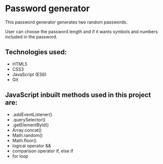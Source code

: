 # Password generator

This password generator generates two random passwords.

User can choose the password length and if it wants symbols and numbers included in the password.

## Technologies used:
- HTML5
- CSS3
- JavaScript (ES6)
- Git

## JavaScript inbuilt methods used in this project are:
- .addEventListener()
- .querySelector()
- .getElementById()
- Array.concat()
- Math.random()
- Math.floor()
- logical operator &&
- comparison operator if, else if
- for loop